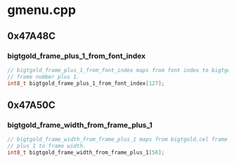 # gmenu.cpp

## 0x47A48C

### bigtgold_frame_plus_1_from_font_index

```c
// bigtgold_frame_plus_1_from_font_index maps from font index to bigtgold.cel
// frame number plus 1.
int8_t bigtgold_frame_plus_1_from_font_index[127];
```

## 0x47A50C

### bigtgold_frame_width_from_frame_plus_1

```c
// bigtgold_frame_width_from_frame_plus_1 maps from bigtgold.cel frame number
// plus 1 to frame width.
int8_t bigtgold_frame_width_from_frame_plus_1[56];
```
